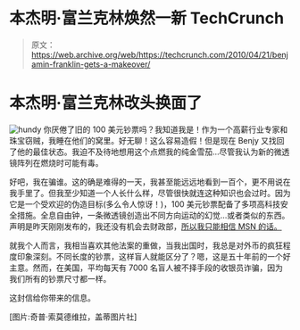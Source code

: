 # 本杰明·富兰克林焕然一新 TechCrunch

> 原文：<https://web.archive.org/web/https://techcrunch.com/2010/04/21/benjamin-franklin-gets-a-makeover/>

# 本杰明·富兰克林改头换面了

![](img/c06c53e4f8bc59a93125a797e5fc1b84.png "hundy")
你厌倦了旧的 100 美元钞票吗？我知道我是！作为一个高薪行业专家和珠宝窃贼，我睡在他们的窝里。好无聊！这么容易造假！但是现在 Benjy 又找回了他的最佳状态。我迫不及待地想用这个点燃我的纯金雪茄…尽管我认为新的微透镜阵列在燃烧时可能有毒。

好吧，我在骗谁。这的确是难得的一天，我甚至能远远地看到一百个，更不用说在我手里了。但我至少知道一个人长什么样，尽管很快就连这种知识也会过时。因为它是一个受欢迎的伪造目标(多么令人惊讶！)，100 美元钞票配备了多项高科技安全措施。全息自由钟，一条微透镜创造出不同方向运动的幻觉…或者类似的东西。声明是昨天刚刚发布的，我还没有机会去财政部，[所以我只能相信 MSN 的话。](https://web.archive.org/web/20221202032256/http://www.msnbc.msn.com/id/36687863/ns/business-stocks_and_economy/)

就我个人而言，我相当喜欢其他法案的重做，当我出国时，我总是对外币的疯狂程度印象深刻。不同长度的钞票，这样盲人就能区分了？嗯，这是五十年前的一个好主意。然而，在美国，平均每天有 7000 名盲人被不择手段的收银员诈骗，因为我们所有的钞票尺寸都一样。

这封信给你带来的信息。

[图片:奇普·索莫德维拉，盖蒂图片社]